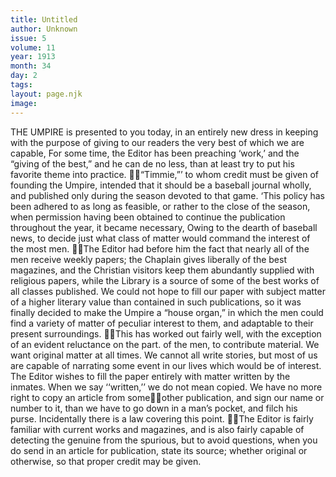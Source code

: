 ```yaml
---
title: Untitled
author: Unknown
issue: 5
volume: 11
year: 1913
month: 34
day: 2
tags:
layout: page.njk
image:
---
```

THE UMPIRE is presented to you today, in an entirely new dress in keeping with the purpose of giving to our readers the very best of which we are capable, For some time, the Editor has been preaching ‘work,’ and the “giving of the best,” and he can de no less, than at least try to put his favorite theme into practice. “Timmie,”’ to whom credit must be given of founding the Umpire, intended that it should be a baseball journal wholly, and published only during the season devoted to that game. ‘This policy has been adhered to as long as feasible, or rather to the close of the season, when permission having been obtained to continue the publication throughout the year, it became necessary, Owing to the dearth of baseball news, to decide just what class of matter would command the interest of the most men. The Editor had before him the fact that nearly all of the men receive weekly papers; the Chaplain gives liberally of the best magazines, and the Christian visitors keep them abundantly supplied with religious papers, while the Library is a source of some of the best works of all classes published. We could not hope to fill our paper with subject matter of a higher literary value than contained in such publications, so it was finally decided to make the Umpire a “house organ,” in which the men could find a variety of matter of peculiar interest to them, and adaptable to their present surroundings. This has worked out fairly well, with the exception of an evident reluctance on the part. of the men, to contribute material. We want original matter at all times. We cannot all write stories, but most of us are capable of narrating some event in our lives which would be of interest. The Editor wishes to fill the paper entirely with matter written by the inmates. When we say ‘‘written,’’ we do not mean copied. We have no more right to copy an article from someother publication, and sign our name or number to it, than we have to go down in a man’s pocket, and filch his purse. Incidentally there is a law covering this point. The Editor is fairly familiar with current works and magazines, and is also fairly capable of detecting the genuine from the spurious, but to avoid questions, when you do send in an article for publication, state its source; whether original or otherwise, so that proper credit may be given.
